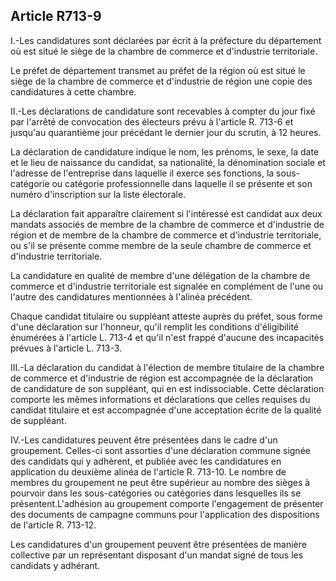Article R713-9
----
I.-Les candidatures sont déclarées par écrit à la préfecture du département où
est situé le siège de la chambre de commerce et d'industrie territoriale.

Le préfet de département transmet au préfet de la région où est situé le siège
de la chambre de commerce et d'industrie de région une copie des candidatures à
cette chambre.

II.-Les déclarations de candidature sont recevables à compter du jour fixé par
l'arrêté de convocation des électeurs prévu à l'article R. 713-6 et jusqu'au
quarantième jour précédant le dernier jour du scrutin, à 12 heures.

La déclaration de candidature indique le nom, les prénoms, le sexe, la date et
le lieu de naissance du candidat, sa nationalité, la dénomination sociale et
l'adresse de l'entreprise dans laquelle il exerce ses fonctions, la
sous-catégorie ou catégorie professionnelle dans laquelle il se présente et son
numéro d'inscription sur la liste électorale.

La déclaration fait apparaître clairement si l'intéressé est candidat aux deux
mandats associés de membre de la chambre de commerce et d'industrie de région et
de membre de la chambre de commerce et d'industrie territoriale, ou s'il se
présente comme membre de la seule chambre de commerce et d'industrie
territoriale.

La candidature en qualité de membre d'une délégation de la chambre de commerce
et d'industrie territoriale est signalée en complément de l'une ou l'autre des
candidatures mentionnées à l'alinéa précédent.

Chaque candidat titulaire ou suppléant atteste auprès du préfet, sous forme
d'une déclaration sur l'honneur, qu'il remplit les conditions d'éligibilité
énumérées à l'article L. 713-4 et qu'il n'est frappé d'aucune des incapacités
prévues à l'article L. 713-3.

III.-La déclaration du candidat à l'élection de membre titulaire de la chambre
de commerce et d'industrie de région est accompagnée de la déclaration de
candidature de son suppléant, qui en est indissociable. Cette déclaration
comporte les mêmes informations et déclarations que celles requises du candidat
titulaire et est accompagnée d'une acceptation écrite de la qualité de
suppléant.

IV.-Les candidatures peuvent être présentées dans le cadre d'un groupement.
Celles-ci sont assorties d'une déclaration commune signée des candidats qui y
adhèrent, et publiée avec les candidatures en application du deuxième alinéa de
l'article R. 713-10. Le nombre de membres du groupement ne peut être supérieur
au nombre des sièges à pourvoir dans les sous-catégories ou catégories dans
lesquelles ils se présentent.L'adhésion au groupement comporte l'engagement de
présenter des documents de campagne communs pour l'application des dispositions
de l'article R. 713-12.

Les candidatures d'un groupement peuvent être présentées de manière collective
par un représentant disposant d'un mandat signé de tous les candidats y
adhérant.
